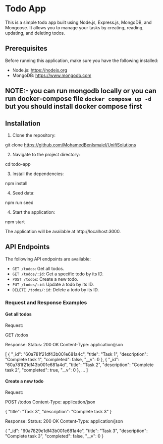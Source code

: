 # Todo App

This is a simple todo app built using Node.js, Express.js, MongoDB, and Mongoose. It allows you to manage your tasks by creating, reading, updating, and deleting todos.

## Prerequisites

Before running this application, make sure you have the following installed:

- Node.js: https://nodejs.org
- MongoDB: https://www.mongodb.com 

## NOTE:- you can run mongodb locally or you can run docker-compose file `docker compose up -d` but you should install docker compose first

## Installation

1. Clone the repository:

git clone https://github.com/MohamedBenIsmaiel/UnifiSolutions

2. Navigate to the project directory:

cd todo-app


3. Install the dependencies:

npm install



4. Seed data:

npm run seed


4. Start the application:

npm start


The application will be available at http://localhost:3000.

## API Endpoints

The following API endpoints are available:

- `GET /todos`: Get all todos.
- `GET /todos/:id`: Get a specific todo by its ID.
- `POST /todos`: Create a new todo.
- `PUT /todos/:id`: Update a todo by its ID.
- `DELETE /todos/:id`: Delete a todo by its ID.

### Request and Response Examples

#### Get all todos

Request:


GET /todos


Response:
Status: 200 OK
Content-Type: application/json

[
{
"_id": "60a781f21df43b001e681a4c",
"title": "Task 1",
"description": "Complete task 1",
"completed": false,
"__v": 0
},
{
"_id": "60a781f21df43b001e681a4d",
"title": "Task 2",
"description": "Complete task 2",
"completed": true,
"__v": 0
},
...
]



#### Create a new todo

Request:

POST /todos
Content-Type: application/json

{
"title": "Task 3",
"description": "Complete task 3"
}


Response:
Status: 200 OK
Content-Type: application/json

{
"_id": "60a7829e1df43b001e681a4e",
"title": "Task 3",
"description": "Complete task 3",
"completed": false,
"__v": 0
}